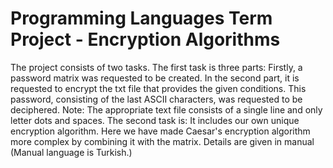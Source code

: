 # Programming Languages Term Project - Encryption Algorithms
The project consists of two tasks.
The first task is three parts:
Firstly, a password matrix was requested to be created.
In the second part, it is requested to encrypt the txt file that provides the given conditions.
This password, consisting of the last ASCII characters, was requested to be deciphered.
Note: The appropriate text file consists of a single line and only letter dots and spaces.
The second task is:
It includes our own unique encryption algorithm. Here we have made Caesar's encryption algorithm more complex by combining it with the matrix.
Details are given in manual (Manual language is Turkish.)


